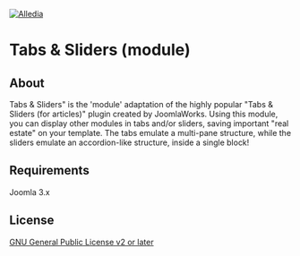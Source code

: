 [![Alledia](https://www.alledia.com/images/logo_circle_small.png)](https://www.alledia.com)

Tabs & Sliders (module)
============

## About

Tabs & Sliders" is the 'module' adaptation of the highly popular "Tabs & Sliders (for articles)" plugin created by JoomlaWorks. Using this module, you can display other modules in tabs and/or sliders, saving important "real estate" on your template. The tabs emulate a multi-pane structure, while the sliders emulate an accordion-like structure, inside a single block!

## Requirements

Joomla 3.x

## License

[GNU General Public License v2 or later](http://www.gnu.org/copyleft/gpl.html)

